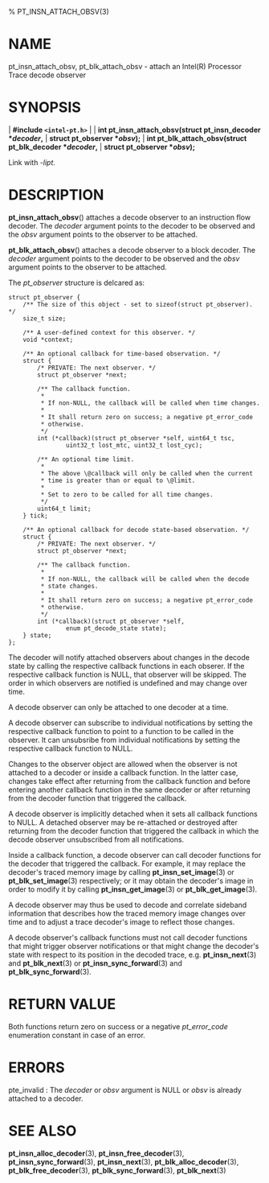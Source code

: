 % PT_INSN_ATTACH_OBSV(3)

<!---
 ! Copyright (c) 2015-2016, Intel Corporation
 !
 ! Redistribution and use in source and binary forms, with or without
 ! modification, are permitted provided that the following conditions are met:
 !
 !  * Redistributions of source code must retain the above copyright notice,
 !    this list of conditions and the following disclaimer.
 !  * Redistributions in binary form must reproduce the above copyright notice,
 !    this list of conditions and the following disclaimer in the documentation
 !    and/or other materials provided with the distribution.
 !  * Neither the name of Intel Corporation nor the names of its contributors
 !    may be used to endorse or promote products derived from this software
 !    without specific prior written permission.
 !
 ! THIS SOFTWARE IS PROVIDED BY THE COPYRIGHT HOLDERS AND CONTRIBUTORS "AS IS"
 ! AND ANY EXPRESS OR IMPLIED WARRANTIES, INCLUDING, BUT NOT LIMITED TO, THE
 ! IMPLIED WARRANTIES OF MERCHANTABILITY AND FITNESS FOR A PARTICULAR PURPOSE
 ! ARE DISCLAIMED. IN NO EVENT SHALL THE COPYRIGHT OWNER OR CONTRIBUTORS BE
 ! LIABLE FOR ANY DIRECT, INDIRECT, INCIDENTAL, SPECIAL, EXEMPLARY, OR
 ! CONSEQUENTIAL DAMAGES (INCLUDING, BUT NOT LIMITED TO, PROCUREMENT OF
 ! SUBSTITUTE GOODS OR SERVICES; LOSS OF USE, DATA, OR PROFITS; OR BUSINESS
 ! INTERRUPTION) HOWEVER CAUSED AND ON ANY THEORY OF LIABILITY, WHETHER IN
 ! CONTRACT, STRICT LIABILITY, OR TORT (INCLUDING NEGLIGENCE OR OTHERWISE)
 ! ARISING IN ANY WAY OUT OF THE USE OF THIS SOFTWARE, EVEN IF ADVISED OF THE
 ! POSSIBILITY OF SUCH DAMAGE.
 !-->

# NAME

pt_insn_attach_obsv, pt_blk_attach_obsv - attach an Intel(R) Processor Trace
decode observer


# SYNOPSIS

| **\#include `<intel-pt.h>`**
|
| **int pt_insn_attach_obsv(struct pt_insn_decoder \**decoder*,**
|                         **struct pt_observer \**obsv*);**
| **int pt_blk_attach_obsv(struct pt_blk_decoder \**decoder*,**
|                        **struct pt_observer \**obsv*);**

Link with *-lipt*.


# DESCRIPTION

**pt_insn_attach_obsv**() attaches a decode observer to an instruction flow
decoder.  The *decoder* argument points to the decoder to be observed and the
*obsv* argument points to the observer to be attached.

**pt_blk_attach_obsv**() attaches a decode observer to a block decoder.  The
*decoder* argument points to the decoder to be observed and the *obsv* argument
points to the observer to be attached.

The *pt_observer* structure is delcared as:

~~~{.c}
struct pt_observer {
    /** The size of this object - set to sizeof(struct pt_observer). */
    size_t size;

    /** A user-defined context for this observer. */
    void *context;

    /** An optional callback for time-based observation. */
    struct {
        /* PRIVATE: The next observer. */
        struct pt_observer *next;

        /** The callback function.
         *
         * If non-NULL, the callback will be called when time changes.
         *
         * It shall return zero on success; a negative pt_error_code
         * otherwise.
         */
        int (*callback)(struct pt_observer *self, uint64_t tsc,
                uint32_t lost_mtc, uint32_t lost_cyc);

        /** An optional time limit.
         *
         * The above \@callback will only be called when the current
         * time is greater than or equal to \@limit.
         *
         * Set to zero to be called for all time changes.
         */
        uint64_t limit;
    } tick;

    /** An optional callback for decode state-based observation. */
    struct {
        /* PRIVATE: The next observer. */
        struct pt_observer *next;

        /** The callback function.
         *
         * If non-NULL, the callback will be called when the decode
         * state changes.
         *
         * It shall return zero on success; a negative pt_error_code
         * otherwise.
         */
        int (*callback)(struct pt_observer *self,
                enum pt_decode_state state);
    } state;
};
~~~

The decoder will notify attached observers about changes in the decode state by
calling the respective callback functions in each obserer.  If the respective
callback function is NULL, that observer will be skipped.  The order in which
observers are notified is undefined and may change over time.

A decode observer can only be attached to one decoder at a time.

A decode observer can subscribe to individual notifications by setting the
respective callback function to point to a function to be called in the
observer.  It can unsubsribe from individual notifications by setting the
respective callback function to NULL.

Changes to the observer object are allowed when the observer is not attached to
a decoder or inside a callback function.  In the latter case, changes take
effect after returning from the callback function and before entering another
callback function in the same decoder or after returning from the decoder
function that triggered the callback.

A decode observer is implicitly detached when it sets all callback functions to
NULL.  A detached observer may be re-attached or destroyed after returning from
the decoder function that triggered the callback in which the decode observer
unsubscribed from all notifications.

Inside a callback function, a decode observer can call decoder functions for the
decoder that triggered the callback.  For example, it may replace the decoder's
traced memory image by calling **pt_insn_set_image**(3) or
**pt_blk_set_image**(3) respectively; or it may obtain the decoder's image in
order to modify it by calling **pt_insn_get_image**(3) or
**pt_blk_get_image**(3).

A decode observer may thus be used to decode and correlate sideband information
that describes how the traced memory image changes over time and to adjust a
trace decoder's image to reflect those changes.

A decode observer's callback functions must not call decoder functions that
might trigger observer notifications or that might change the decoder's state
with respect to its position in the decoded trace, e.g. **pt_insn_next**(3) and
**pt_blk_next**(3) or **pt_insn_sync_forward**(3) and
**pt_blk_sync_forward**(3).


# RETURN VALUE

Both functions return zero on success or a negative *pt_error_code* enumeration
constant in case of an error.


# ERRORS

pte_invalid
:   The *decoder* or *obsv* argument is NULL or *obsv* is already attached to
    a decoder.


# SEE ALSO

**pt_insn_alloc_decoder**(3), **pt_insn_free_decoder**(3),
**pt_insn_sync_forward**(3), **pt_insn_next**(3),
**pt_blk_alloc_decoder**(3), **pt_blk_free_decoder**(3),
**pt_blk_sync_forward**(3), **pt_blk_next**(3)
